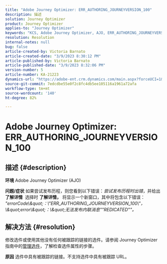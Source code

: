 ```yaml
---
title: "Adobe Journey Optimizer: ERR_AUTHORING_JOURNEYVERSION_100"
description: 描述
solution: Journey Optimizer
product: Journey Optimizer
applies-to: "Journey Optimizer"
keywords: "KCS, Adobe Journey Optimizer, AJO, ERR_AUTHORING_JOURNEYVERSION_100, 发布历程"
resolution: Resolution
internal-notes: null
bug: false
article-created-by: Victoria Barnato
article-created-date: "3/9/2023 8:30:12 PM"
article-published-by: Victoria Barnato
article-published-date: "3/9/2023 8:32:06 PM"
version-number: 5
article-number: KA-21223
dynamics-url: "https://adobe-ent.crm.dynamics.com/main.aspx?forceUCI=1&pagetype=entityrecord&etn=knowledgearticle&id=0418f42a-b9be-ed11-83ff-6045bd006d92"
source-git-commit: 7edcdbe55e0f2c8fc4db5ee105116a1961a72afa
workflow-type: tm+mt
source-wordcount: '140'
ht-degree: 82%

---
```


# Adobe Journey Optimizer: ERR_AUTHORING_JOURNEYVERSION_100

## 描述 {#description}

<b>环境</b>
Adobe Journey Optimizer (AJO)


<b>问题/症状</b>
如果尝试发布历程，则您看到以下错误：*尝试发布历程时出错*，并给出<b>了解详情</b>  选择时 <b>了解详情，</b> 将显示一个新窗口，其中将包含以下错误：
*&quot;errorCode\\\&quot;：\\&quot;ERR_AUTHORING_JOURNEYVERSION_100\\&quot;，\\\&quot;error\\\&quot;：\\\&quot;无法发布内联消息&quot;&quot;REDICATED&quot;&quot;。*

## 解决方法 {#resolution}


修改选件或使用其他没有任何被跟踪的链接的选件。请参阅 Journey Optimizer 指南中的[管理选件](https://experienceleague.adobe.com/docs/journey-optimizer/using/offer-decisioning/managing-offers-in-the-offer-library/configure-offers/creating-personalized-offers.html?lang=en#offer-list)，了解检查选件属性的步骤。


<b>原因</b>
选件中具有被跟踪的链接。不支持选件中具有被跟踪 URL。
